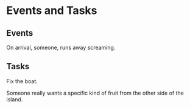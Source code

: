 Events and Tasks
============

Events
-------
On arrival, someone, runs away screaming.



Tasks
-----

Fix the boat.


Someone really wants a specific kind of fruit from the other side of the island.

